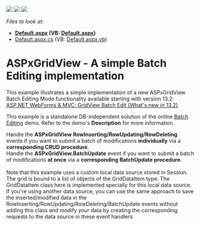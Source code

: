 <!-- default badges list -->
![](https://img.shields.io/endpoint?url=https://codecentral.devexpress.com/api/v1/VersionRange/128532752/13.2.6%2B)
[![](https://img.shields.io/badge/Open_in_DevExpress_Support_Center-FF7200?style=flat-square&logo=DevExpress&logoColor=white)](https://supportcenter.devexpress.com/ticket/details/E5045)
[![](https://img.shields.io/badge/📖_How_to_use_DevExpress_Examples-e9f6fc?style=flat-square)](https://docs.devexpress.com/GeneralInformation/403183)
<!-- default badges end -->
<!-- default file list -->
*Files to look at*:

* **[Default.aspx](./CS/WebSite/Default.aspx) (VB: [Default.aspx](./VB/WebSite/Default.aspx))**
* [Default.aspx.cs](./CS/WebSite/Default.aspx.cs) (VB: [Default.aspx.vb](./VB/WebSite/Default.aspx.vb))
<!-- default file list end -->
# ASPxGridView - A simple Batch Editing implementation


<p>This example illustrates a simple implementation of a new ASPxGridView Batch Editing Mode functionality available starting with version 13.2:<br> <a href="https://community.devexpress.com/blogs/aspnet/archive/2013/12/16/asp-net-webforms-amp-mvc-gridview-batch-edit-what-39-s-new-in-13-2.aspx"><u>ASP.NET WebForms & MVC: GridView Batch Edit (What's new in 13.2)</u></a></p>
<p>This example is a standalone DB-independent solution of the online <a href="http://demos.devexpress.com/ASPxGridViewDemos/GridEditing/BatchEditing.aspx"><u>Batch Editing</u></a> demo. Refer to the demo's <strong>Description</strong> for more information.</p>
<p>Handle the <strong>ASPxGridView RowInserting/RowUpdating/RowDeleting</strong> events if you want to submit a batch of modifications <strong>individually</strong> via a <strong>corresponding CRUD procedure</strong>.<br> Handle the <strong>ASPxGridView.BatchUpdate</strong> event if you want to submit a batch of modifications <strong>at once</strong> via a <strong>corresponding BatchUpdate procedure</strong>.<br><br>Note that this example uses a custom local data source stored in Session. The grid is bound to a list of objects of the GridDataItem type. The GridDataItem class here is implemented specially for this local data source. If you're using another data source, you can use the same approach to save the inserted/modified data in the RowInserting/RowUpdating/RowDeleting/BatchUpdate events without adding this class and modify your data by creating the corresponding requests to the data source in these event handlers</p>

<br/>


